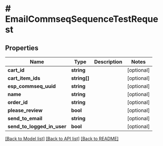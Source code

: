# # EmailCommseqSequenceTestRequest

## Properties

Name | Type | Description | Notes
------------ | ------------- | ------------- | -------------
**cart_id** | **string** |  | [optional]
**cart_item_ids** | **string[]** |  | [optional]
**esp_commseq_uuid** | **string** |  | [optional]
**name** | **string** |  | [optional]
**order_id** | **string** |  | [optional]
**please_review** | **bool** |  | [optional]
**send_to_email** | **string** |  | [optional]
**send_to_logged_in_user** | **bool** |  | [optional]

[[Back to Model list]](../../README.md#models) [[Back to API list]](../../README.md#endpoints) [[Back to README]](../../README.md)
